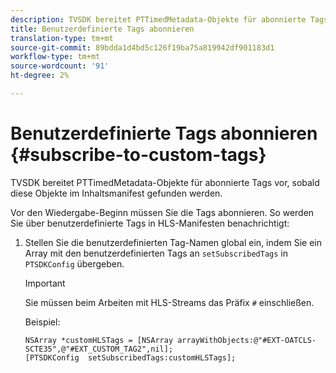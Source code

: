 ```yaml
---
description: TVSDK bereitet PTTimedMetadata-Objekte für abonnierte Tags vor, sobald diese Objekte im Inhaltsmanifest gefunden werden.
title: Benutzerdefinierte Tags abonnieren
translation-type: tm+mt
source-git-commit: 89bdda1d4bd5c126f19ba75a819942df901183d1
workflow-type: tm+mt
source-wordcount: '91'
ht-degree: 2%

---
```



# Benutzerdefinierte Tags abonnieren {#subscribe-to-custom-tags}

TVSDK bereitet PTTimedMetadata-Objekte für abonnierte Tags vor, sobald diese Objekte im Inhaltsmanifest gefunden werden.

Vor den Wiedergabe-Beginn müssen Sie die Tags abonnieren.
So werden Sie über benutzerdefinierte Tags in HLS-Manifesten benachrichtigt:

1. Stellen Sie die benutzerdefinierten Tag-Namen global ein, indem Sie ein Array mit den benutzerdefinierten Tags an `setSubscribedTags` in `PTSDKConfig` übergeben.

   >[!IMPORTANT]
   >
   >Sie müssen beim Arbeiten mit HLS-Streams das Präfix `#` einschließen.

   Beispiel:

   ```
   NSArray *customHLSTags = [NSArray arrayWithObjects:@"#EXT-OATCLS-SCTE35",@"#EXT_CUSTOM_TAG2",nil]; 
   [PTSDKConfig  setSubscribedTags:customHLSTags];
   ```

